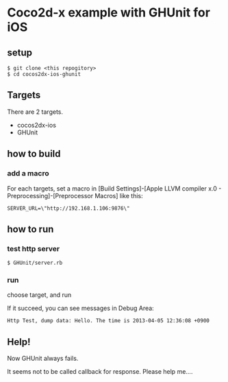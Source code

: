 
# Coco2d-x example with GHUnit for iOS

## setup

    $ git clone <this repogitory>
    $ cd cocos2dx-ios-ghunit

## Targets

There are 2 targets.

* cocos2dx-ios
* GHUnit

## how to build

### add a macro

For each targets, set a macro in [Build Settings]-[Apple LLVM compiler x.0 - Preprocessing]-[Preprocessor Macros] like this:

    SERVER_URL=\"http://192.168.1.106:9876\"


## how to run

### test http server

    $ GHUnit/server.rb

### run

choose target, and run

If it succeed, you can see messages in Debug Area:

    Http Test, dump data: Hello. The time is 2013-04-05 12:36:08 +0900


## Help!

Now GHUnit always fails.

It seems not to be called callback for response. Please help me....

